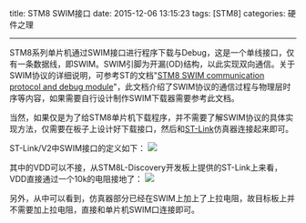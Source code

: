 title: STM8 SWIM接口
date: 2015-12-06 13:15:23
tags: [STM8]
categories: 硬件之理

---

STM8系列单片机通过SWIM接口进行程序下载与Debug，这是一个单线接口，仅有一条数据线，即SWIM。SWIM引脚为开漏(OD)结构，以此实现双向通信。关于SWIM协议的详细说明，可参考ST的文档"[STM8 SWIM communication protocol and debug module](http://www.st.com/st-web-ui/static/active/cn/resource/technical/document/user_manual/CD00173911.pdf)"，此文档介绍了SWIM协议的通信过程与物理层时序等内容，如果需要自行设计制作SWIM下载器需要参考此文档。

当然，如果仅是为了给STM8单片机下载程序，并不需要了解SWIM协议的具体实现方法，仅需要在板子上设计好下载接口，然后和[ST-Link](http://www.st.com/web/catalog/tools/FM146/CL1984/SC724/SS1677/PF251168?sc=internet/evalboard/product/251168.jsp)仿真器连接起来即可。

<!--more-->

ST-Link/V2中SWIM接口的定义如下：
![](http://gmf.shengnengjin.cn/CircuitST-LINK-V2-Interface_SWIM_200.jpg)

其中的VDD可以不接，从STM8L-Discovery开发板上提供的ST-Link上来看，VDD直接通过一个10k的电阻接地了：
![](http://gmf.shengnengjin.cn/Circuit20151206133333.png-height2)

另外，从中可以看到，仿真器部分已经在SWIM上加上了上拉电阻，故目标板上并不需要加上拉电阻，直接和单片机SWIM口连接即可。
